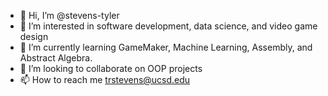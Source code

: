 - 👋 Hi, I’m @stevens-tyler
- 👀 I’m interested in software development, data science, and video game design
- 🌱 I’m currently learning GameMaker, Machine Learning, Assembly, and Abstract Algebra.
- 💞️ I’m looking to collaborate on OOP projects
- 📫 How to reach me trstevens@ucsd.edu

<!---
stevens-tyler/stevens-tyler is a ✨ special ✨ repository because its `README.md` (this file) appears on your GitHub profile.
You can click the Preview link to take a look at your changes.
--->
